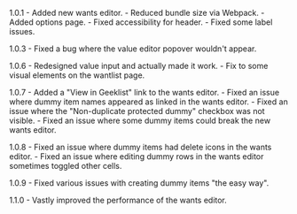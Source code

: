 1.0.1
	- Added new wants editor.
	- Reduced bundle size via Webpack.
	- Added options page.
	- Fixed accessibility for header.
	- Fixed some label issues.

1.0.3
	- Fixed a bug where the value editor popover wouldn't appear.

1.0.6
	- Redesigned value input and actually made it work.
	- Fix to some visual elements on the wantlist page.

1.0.7
	- Added a "View in Geeklist" link to the wants editor.
	- Fixed an issue where dummy item names appeared as linked in the wants editor.
	- Fixed an issue where the "Non-duplicate protected dummy" checkbox	was not visible.
	- Fixed an issue where some dummy items could break the new wants editor.

1.0.8
	- Fixed an issue where dummy items had delete icons in the wants editor.
	- Fixed an issue where editing dummy rows in the wants editor sometimes toggled other cells.

1.0.9
	- Fixed various issues with creating dummy items "the easy way".

1.1.0
	- Vastly improved the performance of the wants editor.